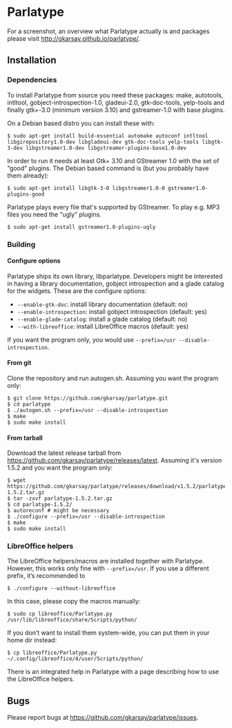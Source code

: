 # Parlatype

For a screenshot, an overview what Parlatype actually is and packages please visit http://gkarsay.github.io/parlatype/.

## Installation

### Dependencies

To install Parlatype from source you need these packages: make, autotools, intltool, gobject-introspection-1.0, gladeui-2.0, gtk-doc-tools, yelp-tools and finally gtk+-3.0 (minimum version 3.10) and gstreamer-1.0 with base plugins.

On a Debian based distro you can install these with:

```
$ sudo apt-get install build-essential automake autoconf intltool libgirepository1.0-dev libgladeui-dev gtk-doc-tools yelp-tools libgtk-3-dev libgstreamer1.0-dev libgstreamer-plugins-base1.0-dev
```

In order to run it needs at least Gtk+ 3.10 and GStreamer 1.0 with the set of “good” plugins.
The Debian based command is (but you probably have them already):
```
$ sudo apt-get install libgtk-3-0 libgstreamer1.0-0 gstreamer1.0-plugins-good
```
Parlatype plays every file that's supported by GStreamer. To play e.g. MP3 files you need the “ugly” plugins.
```
$ sudo apt-get install gstreamer1.0-plugins-ugly
```


### Building 

#### Configure options

Parlatype ships its own library, libparlatype. Developers might be interested in having a library documentation, gobject introspection and a glade catalog for the widgets. These are the configure options:

* `--enable-gtk-doc`: install library documentation (default: no)
* `--enable-introspection`: install gobject introspection (default: yes)
* `--enable-glade-catalog`: install a glade catalog (default: no)
* `--with-libreoffice`: install LibreOffice macros (default: yes)

If you want the program only, you would use `--prefix=/usr --disable-introspection`.

#### From git
Clone the repository and run autogen.sh. Assuming you want the program only:
```
$ git clone https://github.com/gkarsay/parlatype.git
$ cd parlatype
$ ./autogen.sh --prefix=/usr --disable-introspection
$ make
$ sudo make install
```

#### From tarball
Download the latest release tarball from https://github.com/gkarsay/parlatype/releases/latest. Assuming it's version 1.5.2 and you want the program only:
```
$ wget https://github.com/gkarsay/parlatype/releases/download/v1.5.2/parlatype-1.5.2.tar.gz
$ tar -zxvf parlatype-1.5.2.tar.gz
$ cd parlatype-1.5.2/
$ autoreconf # might be necessary
$ ./configure --prefix=/usr --disable-introspection
$ make
$ sudo make install
```

### LibreOffice helpers
The LibreOffice helpers/macros are installed together with Parlatype. However, this works only fine with `--prefix=/usr`. If you use a different prefix, it’s recommended to
```
$ ./configure --without-libreoffice
```
In this case, please copy the macros manually:
```
$ sudo cp libreoffice/Parlatype.py /usr/lib/libreoffice/share/Scripts/python/
```
If you don’t want to install them system-wide, you can put them in your home dir instead:
```
$ cp libreoffice/Parlatype.py ~/.config/libreoffice/4/user/Scripts/python/
```
There is an integrated help in Parlatype with a page describing how to use the LibreOffice helpers.

## Bugs
Please report bugs at https://github.com/gkarsay/parlatype/issues.

